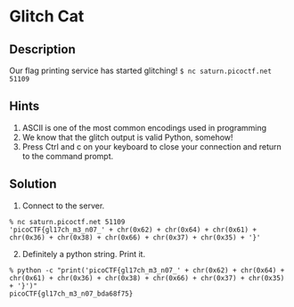 # Glitch Cat
## Description
Our flag printing service has started glitching! ```$ nc saturn.picoctf.net 51109```
## Hints
1. ASCII is one of the most common encodings used in programming
2. We know that the glitch output is valid Python, somehow!
3. Press Ctrl and c on your keyboard to close your connection and return to the command prompt.
## Solution
1. Connect to the server.
```
% nc saturn.picoctf.net 51109
'picoCTF{gl17ch_m3_n07_' + chr(0x62) + chr(0x64) + chr(0x61) + chr(0x36) + chr(0x38) + chr(0x66) + chr(0x37) + chr(0x35) + '}'
```
2. Definitely a python string. Print it.
```
% python -c "print('picoCTF{gl17ch_m3_n07_' + chr(0x62) + chr(0x64) + chr(0x61) + chr(0x36) + chr(0x38) + chr(0x66) + chr(0x37) + chr(0x35) + '}')"
picoCTF{gl17ch_m3_n07_bda68f75}
```
